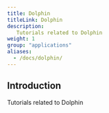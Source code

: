 ```yaml
---
title: Dolphin
titleLink: Dolphin
description:
   Tutorials related to Dolphin
weight: 1
group: "applications"
aliases:
  - /docs/dolphin/
---
```


## Introduction

Tutorials related to Dolphin
